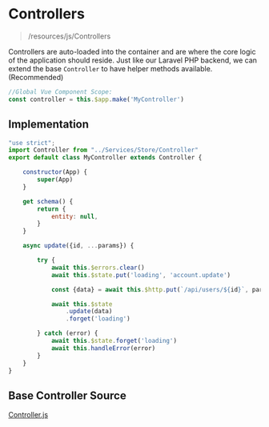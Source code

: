 # Controllers

> /resources/js/Controllers

Controllers are auto-loaded into the container and are where the core logic of the 
application should reside. Just like our Laravel PHP backend, we can extend the 
base `Controller` to have helper methods available.  (Recommended)

```javascript
//Global Vue Component Scope:
const controller = this.$app.make('MyController')
```

## Implementation

```javascript
"use strict";
import Controller from "../Services/Store/Controller"
export default class MyController extends Controller {

    constructor(App) {
        super(App)
    }

    get schema() {
        return {
            entity: null,
        }
    }

    async update({id, ...params}) {

        try {
            await this.$errors.clear()
            await this.$state.put('loading', 'account.update')

            const {data} = await this.$http.put(`/api/users/${id}`, params)

            await this.$state
                .update(data)
                .forget('loading')

        } catch (error) {
            await this.$state.forget('loading')
            await this.handleError(error)
        }
    }
}
```

## Base Controller Source

[Controller.js](https://raw.githubusercontent.com/bayareawebpro/laravel-micro-spa-boilerplate/master/resources/js/Services/Store/Controller.js ':include :type=code')
